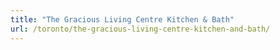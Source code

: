 ```yaml
---
title: "The Gracious Living Centre Kitchen & Bath"
url: /toronto/the-gracious-living-centre-kitchen-and-bath/
---
```

